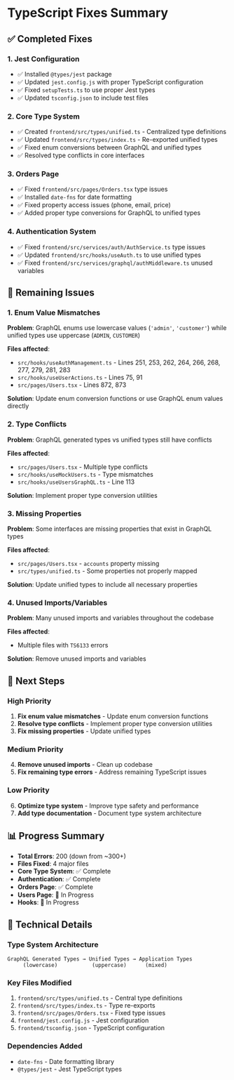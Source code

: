 # TypeScript Fixes Summary

## ✅ Completed Fixes

### 1. Jest Configuration
- ✅ Installed `@types/jest` package
- ✅ Updated `jest.config.js` with proper TypeScript configuration
- ✅ Fixed `setupTests.ts` to use proper Jest types
- ✅ Updated `tsconfig.json` to include test files

### 2. Core Type System
- ✅ Created `frontend/src/types/unified.ts` - Centralized type definitions
- ✅ Updated `frontend/src/types/index.ts` - Re-exported unified types
- ✅ Fixed enum conversions between GraphQL and unified types
- ✅ Resolved type conflicts in core interfaces

### 3. Orders Page
- ✅ Fixed `frontend/src/pages/Orders.tsx` type issues
- ✅ Installed `date-fns` for date formatting
- ✅ Fixed property access issues (phone, email, price)
- ✅ Added proper type conversions for GraphQL to unified types

### 4. Authentication System
- ✅ Fixed `frontend/src/services/auth/AuthService.ts` type issues
- ✅ Updated `frontend/src/hooks/useAuth.ts` to use unified types
- ✅ Fixed `frontend/src/services/graphql/authMiddleware.ts` unused variables

## 🔄 Remaining Issues

### 1. Enum Value Mismatches
**Problem**: GraphQL enums use lowercase values (`'admin'`, `'customer'`) while unified types use uppercase (`ADMIN`, `CUSTOMER`)

**Files affected**:
- `src/hooks/useAuthManagement.ts` - Lines 251, 253, 262, 264, 266, 268, 277, 279, 281, 283
- `src/hooks/useUserActions.ts` - Lines 75, 91
- `src/pages/Users.tsx` - Lines 872, 873

**Solution**: Update enum conversion functions or use GraphQL enum values directly

### 2. Type Conflicts
**Problem**: GraphQL generated types vs unified types still have conflicts

**Files affected**:
- `src/pages/Users.tsx` - Multiple type conflicts
- `src/hooks/useMockUsers.ts` - Type mismatches
- `src/hooks/useUsersGraphQL.ts` - Line 113

**Solution**: Implement proper type conversion utilities

### 3. Missing Properties
**Problem**: Some interfaces are missing properties that exist in GraphQL types

**Files affected**:
- `src/pages/Users.tsx` - `accounts` property missing
- `src/types/unified.ts` - Some properties not properly mapped

**Solution**: Update unified types to include all necessary properties

### 4. Unused Imports/Variables
**Problem**: Many unused imports and variables throughout the codebase

**Files affected**:
- Multiple files with `TS6133` errors

**Solution**: Remove unused imports and variables

## 🎯 Next Steps

### High Priority
1. **Fix enum value mismatches** - Update enum conversion functions
2. **Resolve type conflicts** - Implement proper type conversion utilities
3. **Fix missing properties** - Update unified types

### Medium Priority
4. **Remove unused imports** - Clean up codebase
5. **Fix remaining type errors** - Address remaining TypeScript issues

### Low Priority
6. **Optimize type system** - Improve type safety and performance
7. **Add type documentation** - Document type system architecture

## 📊 Progress Summary

- **Total Errors**: 200 (down from ~300+)
- **Files Fixed**: 4 major files
- **Core Type System**: ✅ Complete
- **Authentication**: ✅ Complete
- **Orders Page**: ✅ Complete
- **Users Page**: 🔄 In Progress
- **Hooks**: 🔄 In Progress

## 🔧 Technical Details

### Type System Architecture
```
GraphQL Generated Types → Unified Types → Application Types
     (lowercase)           (uppercase)      (mixed)
```

### Key Files Modified
1. `frontend/src/types/unified.ts` - Central type definitions
2. `frontend/src/types/index.ts` - Type re-exports
3. `frontend/src/pages/Orders.tsx` - Fixed type issues
4. `frontend/jest.config.js` - Jest configuration
5. `frontend/tsconfig.json` - TypeScript configuration

### Dependencies Added
- `date-fns` - Date formatting library
- `@types/jest` - Jest TypeScript types

